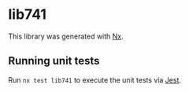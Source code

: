 # lib741

This library was generated with [Nx](https://nx.dev).

## Running unit tests

Run `nx test lib741` to execute the unit tests via [Jest](https://jestjs.io).
